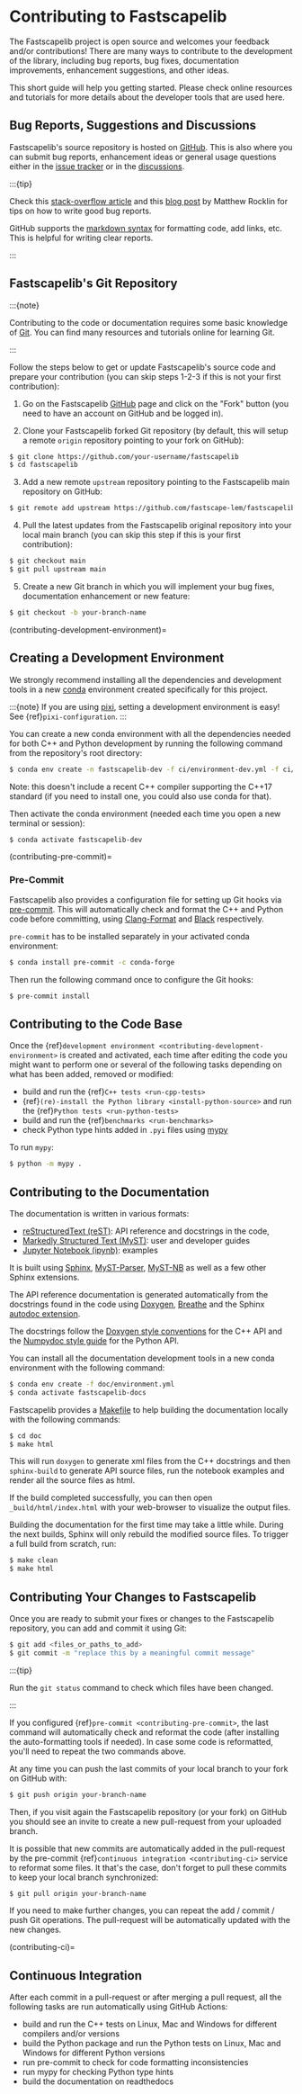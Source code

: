 # Contributing to Fastscapelib

The Fastscapelib project is open source and welcomes your feedback and/or
contributions! There are many ways to contribute to the development of the
library, including bug reports, bug fixes, documentation improvements,
enhancement suggestions, and other ideas.

This short guide will help you getting started. Please check online resources
and tutorials for more details about the developer tools that are used here.

## Bug Reports, Suggestions and Discussions

Fastscapelib's source repository is hosted on
[GitHub](https://github.com/fastscape-lem/fastscapelib). This is also where you
can submit bug reports, enhancement ideas or general usage questions either in
the [issue tracker](https://github.com/fastscape-lem/fastscapelib/issues) or in
the [discussions](https://github.com/fastscape-lem/fastscapelib/discussions).

:::{tip}

Check this [stack-overflow
article](https://stackoverflow.com/help/minimal-reproducible-example) and this
[blog post](https://matthewrocklin.com/minimal-bug-reports) by Matthew Rocklin
for tips on how to write good bug reports.

GitHub supports the [markdown
syntax](https://docs.github.com/en/get-started/writing-on-github) for formatting
code, add links, etc. This is helpful for writing clear reports.

:::

## Fastscapelib's Git Repository

:::{note}

Contributing to the code or documentation requires some basic knowledge of
[Git](https://git-scm.com/). You can find many resources and tutorials online
for learning Git.

:::

Follow the steps below to get or update Fastscapelib's source code and prepare
your contribution (you can skip steps 1-2-3 if this is not your first
contribution):

1. Go on the Fastscapelib
   [GitHub](https://github.com/fastscape-lem/fastscapelib) page and click on the
   "Fork" button (you need to have an account on GitHub and be logged in).

2. Clone your Fastscapelib forked Git repository (by default, this will setup a
   remote ``origin`` repository pointing to your fork on GitHub):

```bash
$ git clone https://github.com/your-username/fastscapelib
$ cd fastscapelib
```

3. Add a new remote ``upstream`` repository pointing to the Fastscapelib main
   repository on GitHub:

```bash
$ git remote add upstream https://github.com/fastscape-lem/fastscapelib
```

4. Pull the latest updates from the Fastscapelib original repository into your
   local main branch (you can skip this step if this is your first
   contribution):

```bash
$ git checkout main
$ git pull upstream main
```

5. Create a new Git branch in which you will implement your bug fixes,
   documentation enhancement or new feature:

```bash
$ git checkout -b your-branch-name
```

(contributing-development-environment)=
## Creating a Development Environment

We strongly recommend installing all the dependencies and development tools in a
new [conda](https://conda.io/docs/) environment created specifically for this
project.

:::{note}
If you are using [pixi], setting a development environment is easy! See
{ref}`pixi-configuration`.
:::

You can create a new conda environment with all the dependencies needed for both
C++ and Python development by running the following command from the
repository's root directory:

```bash
$ conda env create -n fastscapelib-dev -f ci/environment-dev.yml -f ci/environment-python-dev.yml
```

Note: this doesn't include a recent C++ compiler supporting the C++17 standard
(if you need to install one, you could also use conda for that).

Then activate the conda environment (needed each time you open a new terminal or
session):

```bash
$ conda activate fastscapelib-dev
```

(contributing-pre-commit)=
### Pre-Commit

Fastscapelib also provides a configuration file for setting up Git hooks via
[pre-commit](https://pre-commit.com/). This will automatically check and format
the C++ and Python code before committing, using
[Clang-Format](https://clang.llvm.org/docs/ClangFormat.html) and
[Black](https://black.readthedocs.io) respectively.

``pre-commit`` has to be installed separately in your activated conda
environment:

```bash
$ conda install pre-commit -c conda-forge
```

Then run the following command once to configure the Git hooks:

```bash
$ pre-commit install
```

## Contributing to the Code Base

Once the {ref}`development environment <contributing-development-environment>`
is created and activated, each time after editing the code you might want to
perform one or several of the following tasks depending on what has been added,
removed or modified:

- build and run the {ref}`C++ tests <run-cpp-tests>`
- {ref}`(re)-install the Python library <install-python-source>` and run the
  {ref}`Python tests <run-python-tests>`
- build and run the {ref}`benchmarks <run-benchmarks>`
- check Python type hints added in ``.pyi`` files using
  [mypy](https://mypy-lang.org/)

To run ``mypy``:

```bash
$ python -m mypy .
```

## Contributing to the Documentation

The documentation is written in various formats:

- [reStructuredText
  (reST)](https://www.sphinx-doc.org/en/master/usage/restructuredtext/basics.html):
  API reference and docstrings in the code,
- [Markedly Structured Text (MyST)](https://mystmd.org): user and developer guides
- [Jupyter Notebook (ipynb)](https://jupyter.org/): examples

It is built using [Sphinx](https://www.sphinx-doc.org),
[MyST-Parser](https://myst-parser.readthedocs.io),
[MyST-NB](https://myst-nb.readthedocs.io) as well as a few other Sphinx
extensions.

The API reference documentation is generated automatically from the docstrings
found in the code using [Doxygen](https://www.doxygen.nl/index.html),
[Breathe](https://www.breathe-doc.org/) and the Sphinx [autodoc
extension](https://www.sphinx-doc.org/en/master/usage/extensions/autodoc.html).

The docstrings follow the [Doxygen style
conventions](https://www.doxygen.nl/manual/docblocks.html) for the C++ API and
the [Numpydoc style
guide](https://numpydoc.readthedocs.io/en/latest/format.html) for the Python
API.

You can install all the documentation development tools in a new conda
environment with the following command:

```bash
$ conda env create -f doc/environment.yml
$ conda activate fastscapelib-docs
```

Fastscapelib provides a [Makefile](https://makefiletutorial.com/) to help
building the documentation locally with the following commands:

```bash
$ cd doc
$ make html
```

This will run ``doxygen`` to generate xml files from the C++ docstrings and then
``sphinx-build`` to generate API source files, run the notebook examples and
render all the source files as html.

If the build completed successfully, you can then open `_build/html/index.html`
with your web-browser to visualize the output files.

Building the documentation for the first time may take a little while. During
the next builds, Sphinx will only rebuild the modified source files. To trigger
a full build from scratch, run:

```bash
$ make clean
$ make html
```

## Contributing Your Changes to Fastscapelib

Once you are ready to submit your fixes or changes to the Fastscapelib
repository, you can add and commit it using Git:

```bash
$ git add <files_or_paths_to_add>
$ git commit -m "replace this by a meaningful commit message"
```

:::{tip}

Run the ``git status`` command to check which files have been changed.

:::

If you configured {ref}`pre-commit <contributing-pre-commit>`, the last command
will automatically check and reformat the code (after installing the
auto-formatting tools if needed). In case some code is reformatted, you'll need
to repeat the two commands above.

At any time you can push the last commits of your local branch to your fork on
GitHub with:

```bash
$ git push origin your-branch-name
```

Then, if you visit again the Fastscapelib repository (or your fork) on GitHub
you should see an invite to create a new pull-request from your uploaded branch.

It is possible that new commits are automatically added in the pull-request by
the pre-commit {ref}`continuous integration <contributing-ci>` service to
reformat some files. It that's the case, don't forget to pull these commits to
keep your local branch synchronized:

```bash
$ git pull origin your-branch-name
```

If you need to make further changes, you can repeat the add / commit / push Git
operations. The pull-request will be automatically updated with the new changes.

(contributing-ci)=
## Continuous Integration

After each commit in a pull-request or after merging a pull request, all the
following tasks are run automatically using GitHub Actions:

- build and run the C++ tests on Linux, Mac and Windows for different
  compilers and/or versions
- build the Python package and run the Python tests on Linux, Mac and Windows
  for different Python versions
- run pre-commit to check for code formatting inconsistencies
- run mypy for checking Python type hints
- build the documentation on readthedocs

[pixi]: https://pixi.sh
